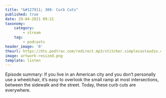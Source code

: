 ```yaml
---
title: "&#127911; 308- Curb Cuts"
published: true
date: 29-04-2021 09:21
taxonomy:
    category:
        - stream
    tag:
        - podcasts
header_image: '0'
theurl: https://dts.podtrac.com/redirect.mp3/stitcher.simplecastaudio.com/3bb687b0-04af-4257-90f1-39eef4e631b6/episodes/6131ce7e-b2a3-4508-a07c-d9516c0e4bb4/audio/128/default.mp3?aid=rss_feed&awCollectionId=3bb687b0-04af-4257-90f1-39eef4e631b6&awEpisodeId=6131ce7e-b2a3-4508-a07c-d9516c0e4bb4&feed=BqbsxVfO
image: artwork-resized.png
template: listen
--- 
```

Episode summary: If you live in an American city and you don’t personally use a wheelchair, it’s easy to overlook the small ramp at most intersections, between the sidewalk and the street. Today, these curb cuts are everywhere.
